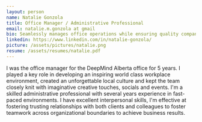 ```yaml
---
layout: person
name: Natalie Gonzola
title: Office Manager / Administrative Professional
email: natalie.m.gonzola at gmail
bio: Seamlessly manages office operations while ensuring quality company culture and facilitating fun.
linkedin: https://www.linkedin.com/in/natalie-gonzola/
picture: /assets/pictures/natalie.png
resume: /assets/resumes/natalie.pdf 
---
```


I was the office manager for the DeepMind Alberta office for 5 years.
I played a key role in developing an inspiring world class workplace environment, created an unforgettable local culture and kept the team closely knit with imaginative creative touches, socials and events.
I'm a skilled administrative professional with several years experience in fast-paced environments. I have excellent interpersonal skills, I'm effective at fostering trusting relationships with both clients and colleagues to foster teamwork across organizational boundaries to achieve business results.